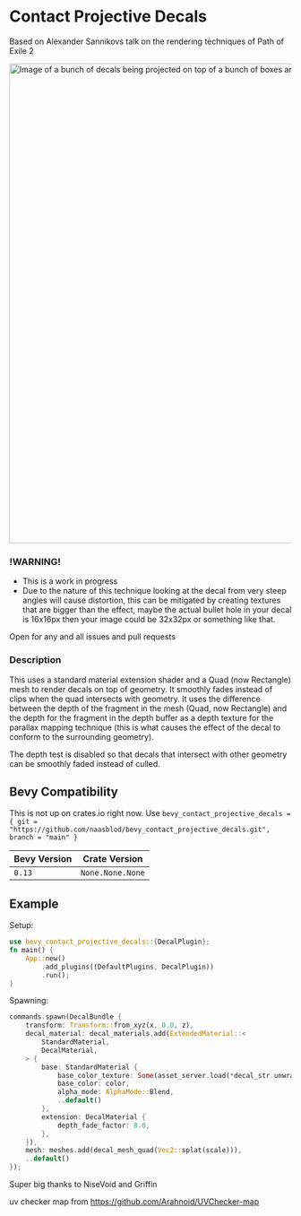 # Contact Projective Decals
Based on Alexander Sannikovs talk on the rendering techniques of Path of Exile 2

<img width="856" alt="Image of a bunch of decals being projected on top of a bunch of boxes and stuff" src="https://github.com/naasblod/bevy_decal_lab/assets/51246882/85b17493-2428-41a1-9b54-83bf192fdc0a">

### !WARNING!
* This is a work in progress
* Due to the nature of this technique looking at the decal from very steep angles will cause distortion, this can be mitigated by creating textures that are bigger than the effect, maybe the actual bullet hole in your decal is 16x16px then your image could be 32x32px or something like that.

Open for any and all issues and pull requests

### Description
This uses a standard material extension shader and a Quad (now Rectangle) mesh to render decals on top of geometry. It smoothly fades instead of clips when the quad intersects with geometry. It uses the difference between the depth of the fragment in the mesh (Quad, now Rectangle) and the depth for the fragment in the depth buffer as a depth texture for the parallax mapping technique (this is what causes the effect of the decal to conform to the surrounding geometry).

The depth test is disabled so that decals that intersect with other geometry can be smoothly faded instead of culled.

## Bevy Compatibility
This is not up on crates.io right now. Use 
`bevy_contact_projective_decals = { git = "https://github.com/naasblod/bevy_contact_projective_decals.git", branch = "main" }`

| Bevy Version | Crate Version |
|--------------|---------------|
| `0.13`       | `None.None.None`       |

## Example

Setup:
```rs
use bevy_contact_projective_decals::{DecalPlugin};
fn main() {
    App::new()
        .add_plugins((DefaultPlugins, DecalPlugin))
        .run();
}
```

Spawning:
```rs
commands.spawn(DecalBundle {
    transform: Transform::from_xyz(x, 0.0, z),
    decal_material: decal_materials.add(ExtendedMaterial::<
        StandardMaterial,
        DecalMaterial,
    > {
        base: StandardMaterial {
            base_color_texture: Some(asset_server.load(*decal_str.unwrap())),
            base_color: color,
            alpha_mode: AlphaMode::Blend,
            ..default()
        },
        extension: DecalMaterial {
            depth_fade_factor: 8.0,
        },
    }),
    mesh: meshes.add(decal_mesh_quad(Vec2::splat(scale))),
    ..default()
});
```

Super big thanks to NiseVoid and Griffin

uv checker map from https://github.com/Arahnoid/UVChecker-map
